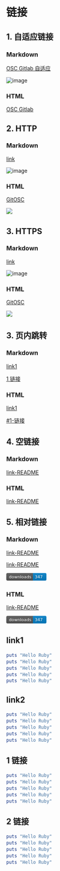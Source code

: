 # 链接

## 1. 自适应链接

### Markdown

[OSC Gitlab 自适应](//www.oschina.net/p/gitlab)

![image](//git.oschina.net/uploads/images/2017/0210/113913_cbaf56db_340906.png)

### HTML

<a href="//www.oschina.net/p/gitlab" class="cls">OSC Gitlab</a>

## 2. HTTP

### Markdown

[link](http://git.oschina.net/osc/osc/blob/master/readme.md)

![image](http://git.oschina.net/uploads/images/2017/0210/113913_cbaf56db_340906.png)

### HTML

<a href="http://git.oschina.net/osc/osc/blob/master/readme.md" class="cls">GitOSC</a>

<img src="http://git.oschina.net/osc/osc/blob/master/readme.md" class="cls" />

## 3. HTTPS

### Markdown

[link](https://git.oschina.net/osc/osc/blob/master/readme.md)

![image](https://git.oschina.net/uploads/images/2017/0210/113913_cbaf56db_340906.png)

### HTML

<a href="https://git.oschina.net/osc/osc/blob/master/readme.md" class="cls">GitOSC</a>

<img src="https://git.oschina.net/osc/osc/blob/master/readme.md" class="cls" />

## 3. 页内跳转

### Markdown

[link1](#link1)

[1 链接](#1-链接)

### HTML

<a href="#link1">link1</a>

<a href="#1-链接">#1-链接</a>

## 4. 空链接

### Markdown

[link-README]()

### HTML

<a href="">link-README</a>

## 5. 相对链接

### Markdown

[link-README](./link/README.md)

[link-README](../README.md)

![image](./link/1.png)

### HTML

<a href="../README.md">link-README</a>

<img src="./link/1.png" alt=""/>

## link1

```ruby
puts "Hello Ruby"
puts "Hello Ruby"
puts "Hello Ruby"
puts "Hello Ruby"
puts "Hello Ruby"
```

## link2

```ruby
puts "Hello Ruby"
puts "Hello Ruby"
puts "Hello Ruby"
puts "Hello Ruby"
puts "Hello Ruby"
```

## 1 链接

```ruby
puts "Hello Ruby"
puts "Hello Ruby"
puts "Hello Ruby"
puts "Hello Ruby"
puts "Hello Ruby"
```

## 2 链接

```ruby
puts "Hello Ruby"
puts "Hello Ruby"
puts "Hello Ruby"
puts "Hello Ruby"
puts "Hello Ruby"
```
